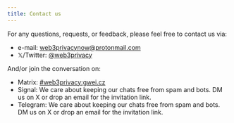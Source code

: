 ```yaml
---
title: Contact us
---
```


For any questions, requests, or feedback, please feel free to contact us via:

- e-mail: web3privacynow@protonmail.com
- 𝕏/Twitter: [@web3privacy](https://twitter.com/web3privacy)

And/or join the conversation on:

- Matrix: [#web3privacy:gwei.cz](https://matrix.to/#/#web3privacy:gwei.cz)
- Signal: We care about keeping our chats free from spam and bots. DM us on X or drop an email for the invitation link.
- Telegram: We care about keeping our chats free from spam and bots. DM us on X or drop an email for the invitation link.

